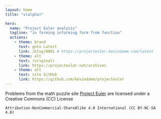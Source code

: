 ```yaml
---
layout: home
title: "v(alpha)"

hero:
  name: "Project Euler analysis"
  tagline: "in forming informing form from function"
  actions:
    - theme: brand
      text: goto Latest
      link: /blog/0001 # https://projecteuler.kevindamm.com/latest
    - theme: alt
      text: (original)
      link: https://projecteuler.net/archives
    - theme: alt
      text: site GitHub
      link: https://github.com/kevindamm/projecteuler
---
```





Problems from the math puzzle site [Project Euler](https://projecteuler.net)
are licensed under a Creative Commons (CC) License

`Attribution-NonCommercial-ShareAlike 4.0 International (CC BY-NC-SA 4.0)`

